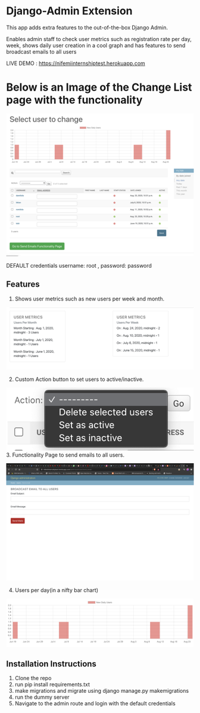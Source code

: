 # Django-Admin Extension
This app adds extra features to the out-of-the-box Django Admin.

Enables admin staff to check user metrics such as registration rate per day, week, shows daily user creation in a cool graph and has features to send broadcast emails to all users

LIVE DEMO : https://nifemiinternshiptest.herokuapp.com
# Below is an Image of the Change List page with the functionality 
![Entire Page](https://github.com/wintercameearly/superdjangoadmin/blob/master/images/Screenshot%202020-08-25%20at%2023.55.13.png)

DEFAULT credentials username: root , password: password

## Features 

1. Shows user metrics such as new users per week and month.

![User Metrics](https://github.com/wintercameearly/superdjangoadmin/blob/master/images/Screenshot%202020-08-25%20at%2023.55.04.png)

2. Custom Action button to set users to active/inactive.

![Custom Action](https://github.com/wintercameearly/superdjangoadmin/blob/master/images/Screenshot%202020-08-25%20at%2023.54.48.png)
3. Functionality Page to send emails to all users.

![Email Action](https://github.com/wintercameearly/superdjangoadmin/blob/master/images/Screenshot%202020-08-25%20at%2023.55.49.png)

4. Users per day(in a nifty bar chart)

![Bar Chart](https://github.com/wintercameearly/superdjangoadmin/blob/master/images/Screenshot%202020-08-25%20at%2023.54.26.png)



## Installation Instructions
1. Clone the repo
2. run pip install requirements.txt
3. make migrations and migrate using django manage.py makemigrations
4. run the dummy server
5. Navigate to the admin route and login with the default credentials

